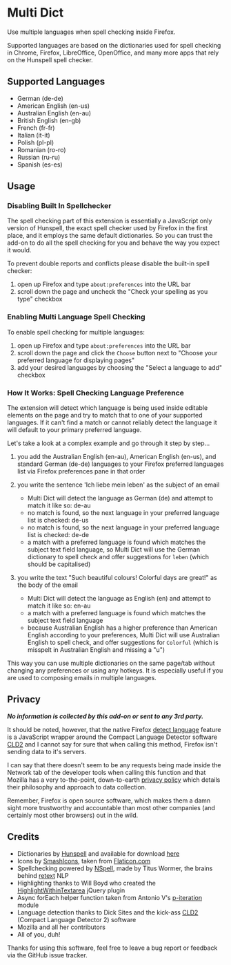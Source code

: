 # Multi Dict

Use multiple languages when spell checking inside Firefox.

Supported languages are based on the dictionaries used for spell checking in Chrome, Firefox,
LibreOffice, OpenOffice, and many more apps that rely on the Hunspell spell checker.

## Supported Languages

- German (de-de)
- American English (en-us)
- Australian English (en-au)
- British English (en-gb)
- French (fr-fr)
- Italian (it-it)
- Polish (pl-pl)
- Romanian (ro-ro)
- Russian (ru-ru)
- Spanish (es-es)

## Usage

### Disabling Built In Spellchecker

The spell checking part of this extension is essentially a JavaScript only version of Hunspell, the
exact spell checker used by Firefox in the first place, and it employs the same default
dictionaries. So you can trust the add-on to do all the spell checking for you and behave the way
you expect it would.

To prevent double reports and conflicts please disable the built-in spell checker:

1. open up Firefox and type `about:preferences` into the URL bar
2. scroll down the page and uncheck the "Check your spelling as you type" checkbox

### Enabling Multi Language Spell Checking

To enable spell checking for multiple languages:

1. open up Firefox and type `about:preferences` into the URL bar
2. scroll down the page and click the `Choose` button next to
   "Choose your preferred language for displaying pages"
3. add your desired languages by choosing the "Select a language to add" checkbox

### How It Works: Spell Checking Language Preference

The extension will detect which language is being used inside editable elements on the page and try
to match that to one of your supported languages. If it can't find a match or cannot reliably detect
the language it will default to your primary preferred language.

Let's take a look at a complex example and go through it step by step...

1. you add the Australian English (en-au), American English (en-us), and standard German (de-de)
   languages to your Firefox preferred languages list via Firefox preferences pane in that order

2. you write the sentence 'Ich liebe mein leben' as the subject of an email
   - Multi Dict will detect the language as German (de) and attempt to match it like so: de-au
   - no match is found, so the next language in your preferred language list is checked: de-us
   - no match is found, so the next language in your preferred language list is checked: de-de
   - a match with a preferred language is found which matches the subject text field language, so
     Multi Dict will use the German dictionary to spell check and offer suggestions for `leben`
     (which should be capitalised)

3. you write the text "Such beautiful colours! Colorful days are great!" as the body of the email
   - Multi Dict will detect the language as English (en) and attempt to match it like so: en-au
   - a match with a preferred language is found which matches the subject text field language
   - because Australian English has a higher preference than American English according to your
     preferences, Multi Dict will use Australian English to spell check, and offer suggestions for
     `Colorful` (which is misspelt in Australian English and missing a "u")

This way you can use multiple dictionaries on the same page/tab without changing any preferences or
using any hotkeys. It is especially useful if you are used to composing emails in multiple
languages.

## Privacy

___No information is collected by this add-on or sent to any 3rd party.___

It should be noted, however, that the native Firefox [detect language][8] feature is a JavaScript
wrapper around the Compact Language Detector software [CLD2][9] and I cannot say for sure that when
calling this method, Firefox isn't sending data to it's servers.

I can say that there doesn't seem to be any requests being made inside the Network tab of the
developer tools when calling this function and that Mozilla has a very to-the-point, down-to-earth
[privacy policy][10] which details their philosophy and approach to data collection.

Remember, Firefox is open source software, which makes them a damn sight more trustworthy and
accountable than most other companies (and certainly most other browsers) out in the wild.

## Credits

- Dictionaries by [Hunspell][0] and available for download [here][1]
- Icons by [SmashIcons][2], taken from [Flaticon.com][3]
- Spellchecking powered by [NSpell][4], made by Titus Wormer, the brains behind [retext][5] NLP
- Highlighting thanks to Will Boyd who created the [HighlightWithinTextarea][7] jQuery plugin
- Async forEach helper function taken from Antonio V's [p-iteration][6] module
- Language detection thanks to Dick Sites and the kick-ass [CLD2][9] (Compact Language Detector 2)
  software
- Mozilla and all her contributors
- All of you, duh!

Thanks for using this software, feel free to leave a bug report or feedback via the GitHub issue
tracker.

 [0]: https://hunspell.github.io/
 [1]: https://src.chromium.org/viewvc/chrome/trunk/deps/third_party/hunspell_dictionaries/
 [2]: https://www.flaticon.com/authors/smashicons
 [3]: https://www.flaticon.com/
 [4]: https://github.com/wooorm/nspell
 [5]: https://github.com/retextjs/retext
 [6]: https://github.com/toniov/p-iteration
 [7]: https://github.com/lonekorean/highlight-within-textarea
 [8]: https://developer.mozilla.org/en-US/docs/Mozilla/Add-ons/WebExtensions/API/i18n/detectLanguage
 [9]: https://github.com/CLD2Owners/cld2
 [10]: https://www.mozilla.org/en-US/privacy/faq/
